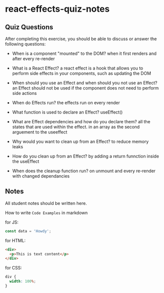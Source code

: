 # react-effects-quiz-notes

## Quiz Questions

After completing this exercise, you should be able to discuss or answer the following questions:

- When is a component "mounted" to the DOM?
  when it first renders and after every re-render

- What is a React Effect?
  a react effect is a hook that allows you to perform side effects in your components, such as updating the DOM

- When should you use an Effect and when should you not use an Effect?
  an Effect should not be used if the component does not need to perform side actions

- When do Effects run?
  the effects run on every render

- What function is used to declare an Effect?
  useEffect()

- What are Effect dependencies and how do you declare them?
  all the states that are used within the effect.
  in an array as the second arguement to the useeffect

- Why would you want to clean up from an Effect?
  to reduce memory leaks

- How do you clean up from an Effect?
  by adding a return funnction inside the useEffect

- When does the cleanup function run?
  on unmount and every re-render with changed dependancies

## Notes

All student notes should be written here.

How to write `Code Examples` in markdown

for JS:

```javascript
const data = 'Howdy';
```

for HTML:

```html
<div>
  <p>This is text content</p>
</div>
```

for CSS:

```css
div {
  width: 100%;
}
```
